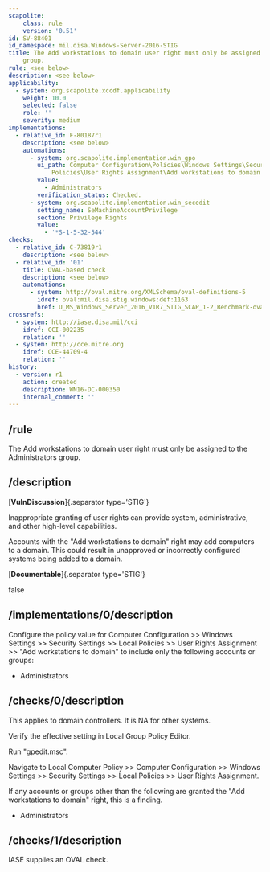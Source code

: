 ```yaml
---
scapolite:
    class: rule
    version: '0.51'
id: SV-88401
id_namespace: mil.disa.Windows-Server-2016-STIG
title: The Add workstations to domain user right must only be assigned to the Administrators
    group.
rule: <see below>
description: <see below>
applicability:
  - system: org.scapolite.xccdf.applicability
    weight: 10.0
    selected: false
    role: ''
    severity: medium
implementations:
  - relative_id: F-80187r1
    description: <see below>
    automations:
      - system: org.scapolite.implementation.win_gpo
        ui_path: Computer Configuration\Policies\Windows Settings\Security Settings\Local
            Policies\User Rights Assignment\Add workstations to domain
        value:
          - Administrators
        verification_status: Checked.
      - system: org.scapolite.implementation.win_secedit
        setting_name: SeMachineAccountPrivilege
        section: Privilege Rights
        value:
          - '*S-1-5-32-544'
checks:
  - relative_id: C-73819r1
    description: <see below>
  - relative_id: '01'
    title: OVAL-based check
    description: <see below>
    automations:
      - system: http://oval.mitre.org/XMLSchema/oval-definitions-5
        idref: oval:mil.disa.stig.windows:def:1163
        href: U_MS_Windows_Server_2016_V1R7_STIG_SCAP_1-2_Benchmark-oval.xml
crossrefs:
  - system: http://iase.disa.mil/cci
    idref: CCI-002235
    relation: ''
  - system: http://cce.mitre.org
    idref: CCE-44709-4
    relation: ''
history:
  - version: r1
    action: created
    description: WN16-DC-000350
    internal_comment: ''
---
```



## /rule

The Add workstations to domain user right must only be assigned to the Administrators group.

## /description

[**VulnDiscussion**]{.separator type='STIG'}

Inappropriate granting of user rights can provide system, administrative, and other high-level capabilities.

Accounts with the "Add workstations to domain" right may add computers to a domain. This could result in unapproved or incorrectly configured systems being added to a domain.

[**Documentable**]{.separator type='STIG'}

false

## /implementations/0/description

Configure the policy value for Computer Configuration >> Windows Settings >> Security Settings >> Local Policies >> User Rights Assignment >> "Add workstations to domain" to include only the following accounts or groups:

- Administrators

## /checks/0/description

This applies to domain controllers. It is NA for other systems.

Verify the effective setting in Local Group Policy Editor.

Run "gpedit.msc".

Navigate to Local Computer Policy >> Computer Configuration >> Windows Settings >> Security Settings >> Local Policies >> User Rights Assignment.

If any accounts or groups other than the following are granted the "Add workstations to domain" right, this is a finding.

- Administrators

## /checks/1/description

IASE supplies an OVAL check.
